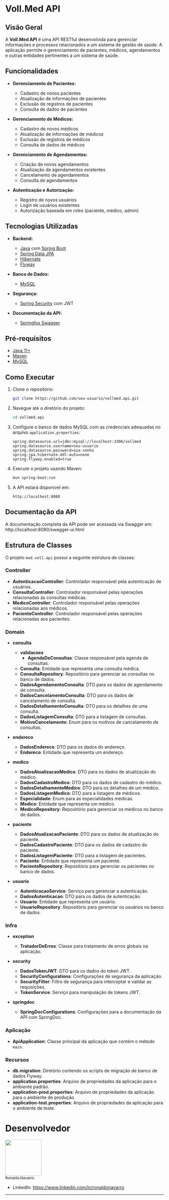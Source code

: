 # Voll.Med API

## Visão Geral

A **Voll.Med API** é uma API RESTful desenvolvida para gerenciar informações e processos relacionados a um sistema de gestão de saúde. A aplicação permite o gerenciamento de pacientes, médicos, agendamentos e outras entidades pertinentes a um sistema de saúde.

## Funcionalidades

- **Gerenciamento de Pacientes:**
  - Cadastro de novos pacientes
  - Atualização de informações de pacientes
  - Exclusão de registros de pacientes
  - Consulta de dados de pacientes

- **Gerenciamento de Médicos:**
  - Cadastro de novos médicos
  - Atualização de informações de médicos
  - Exclusão de registros de médicos
  - Consulta de dados de médicos

- **Gerenciamento de Agendamentos:**
  - Criação de novos agendamentos
  - Atualização de agendamentos existentes
  - Cancelamento de agendamentos
  - Consulta de agendamentos

- **Autenticação e Autorização:**
  - Registro de novos usuários
  - Login de usuários existentes
  - Autorização baseada em roles (paciente, médico, admin)

## Tecnologias Utilizadas

- **Backend:**
  - [Java](https://www.java.com/) com [Spring Boot](https://spring.io/projects/spring-boot)
  - [Spring Data JPA](https://spring.io/projects/spring-data-jpa)
  - [Hibernate](https://hibernate.org/)
  - [Flyway](https://flywaydb.org/)

- **Banco de Dados:**
  - [MySQL](https://www.mysql.com/)

- **Segurança:**
  - [Spring Security](https://spring.io/projects/spring-security) com JWT

- **Documentação da API:**
  - [Springfox Swagger](https://springfox.github.io/springfox/)

## Pré-requisitos

- [Java 11+](https://www.oracle.com/java/technologies/javase-jdk11-downloads.html)
- [Maven](https://maven.apache.org/)
- [MySQL](https://dev.mysql.com/downloads/mysql/)

## Como Executar

1. Clone o repositório:
    ```bash
    git clone https://github.com/seu-usuario/vollmed.api.git
    ```

2. Navegue até o diretório do projeto:
    ```bash
    cd vollmed.api
    ```

3. Configure o banco de dados MySQL com as credenciais adequadas no arquivo `application.properties`:
    ```properties
    spring.datasource.url=jdbc:mysql://localhost:3306/vollmed
    spring.datasource.username=seu-usuario
    spring.datasource.password=sua-senha
    spring.jpa.hibernate.ddl-auto=none
    spring.flyway.enabled=true
    ```

4. Execute o projeto usando Maven:
    ```bash
    mvn spring-boot:run
    ```

5. A API estará disponível em:
    ```
    http://localhost:8080
    ```

## Documentação da API

A documentação completa da API pode ser acessada via Swagger em: http://localhost:8080/swagger-ui.html


## Estrutura de Classes

O projeto `med.voll.api` possui a seguinte estrutura de classes:

### Controller
- **AutenticacaoController**: Controlador responsável pela autenticação de usuários.
- **ConsultaController**: Controlador responsável pelas operações relacionadas às consultas médicas.
- **MedicoController**: Controlador responsável pelas operações relacionadas aos médicos.
- **PacienteController**: Controlador responsável pelas operações relacionadas aos pacientes.

### Domain
- **consulta**
  - **validacoes**
    - **AgendaDeConsultas**: Classe responsável pela agenda de consultas.
  - **Consulta**: Entidade que representa uma consulta médica.
  - **ConsultaRepository**: Repositório para gerenciar as consultas no banco de dados.
  - **DadosAgendamentoConsulta**: DTO para os dados de agendamento de consulta.
  - **DadosCancelamentoConsulta**: DTO para os dados de cancelamento de consulta.
  - **DadosDetalhamentoConsulta**: DTO para os detalhes de uma consulta.
  - **DadosListagemConsulta**: DTO para a listagem de consultas.
  - **MotivoCancelamento**: Enum para os motivos de cancelamento de consultas.

- **endereco**
  - **DadosEndereco**: DTO para os dados do endereço.
  - **Endereco**: Entidade que representa um endereço.

- **medico**
  - **DadosAtualizacaoMedico**: DTO para os dados de atualização do médico.
  - **DadosCadastroMedico**: DTO para os dados de cadastro do médico.
  - **DadosDetalhamentoMedico**: DTO para os detalhes de um médico.
  - **DadosListagemMedico**: DTO para a listagem de médicos.
  - **Especialidade**: Enum para as especialidades médicas.
  - **Medico**: Entidade que representa um médico.
  - **MedicoRepository**: Repositório para gerenciar os médicos no banco de dados.

- **paciente**
  - **DadosAtualizacaoPaciente**: DTO para os dados de atualização do paciente.
  - **DadosCadastroPaciente**: DTO para os dados de cadastro do paciente.
  - **DadosListagemPaciente**: DTO para a listagem de pacientes.
  - **Paciente**: Entidade que representa um paciente.
  - **PacienteRepository**: Repositório para gerenciar os pacientes no banco de dados.

- **usuario**
  - **AutenticacaoService**: Serviço para gerenciar a autenticação.
  - **DadosAutenticacao**: DTO para os dados de autenticação.
  - **Usuario**: Entidade que representa um usuário.
  - **UsuarioRepository**: Repositório para gerenciar os usuários no banco de dados.

### Infra
- **exception**
  - **TratadorDeErros**: Classe para tratamento de erros globais na aplicação.

- **security**
  - **DadosTokenJWT**: DTO para os dados do token JWT.
  - **SecurityConfigurations**: Configurações de segurança da aplicação.
  - **SecurityFilter**: Filtro de segurança para interceptar e validar as requisições.
  - **TokenService**: Serviço para manipulação de tokens JWT.

- **springdoc**
  - **SpringDocConfigurations**: Configurações para a documentação da API com SpringDoc.

### Aplicação
- **ApiApplication**: Classe principal da aplicação que contém o método `main`.

### Recursos
- **db.migration**: Diretório contendo os scripts de migração de banco de dados Flyway.
- **application.properties**: Arquivo de propriedades da aplicação para o ambiente padrão.
- **application-prod.properties**: Arquivo de propriedades da aplicação para o ambiente de produção.
- **application-test.properties**: Arquivo de propriedades da aplicação para o ambiente de teste.



# Desenvolvedor

[<img loading="lazy" src="https://avatars.githubusercontent.com/u/134724019?v=4" width=115><br><sub>Ronaldo Navarro</sub>](https://github.com/ronaldosnavarro)
- LinkedIn: https://www.linkedin.com/in/ronaldonavarro

---




